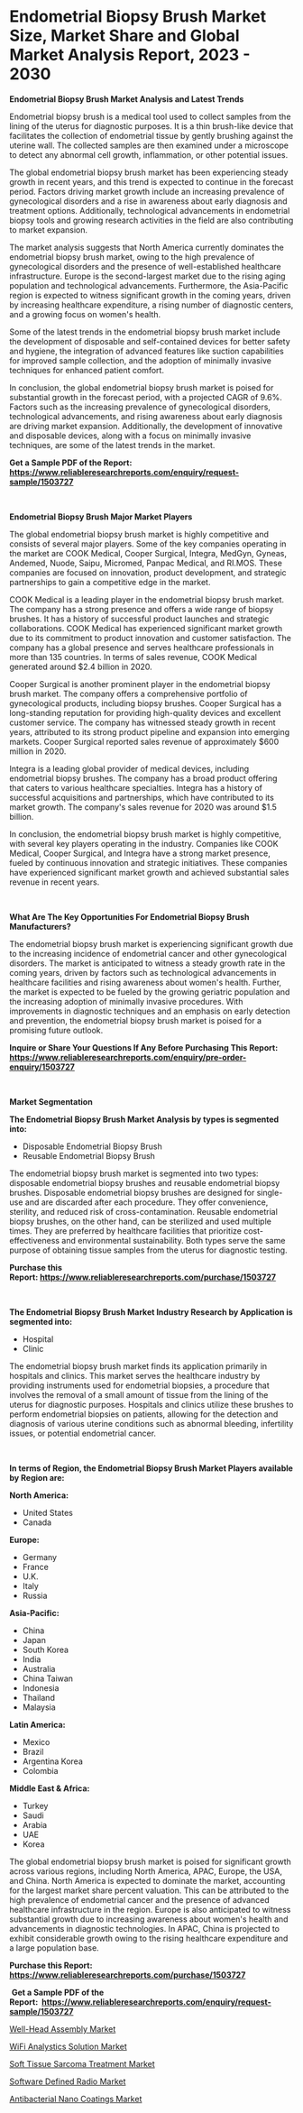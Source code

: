 <p><h1>Endometrial Biopsy Brush Market Size, Market Share and Global Market Analysis Report, 2023 - 2030</h1></p><p><strong>Endometrial Biopsy Brush Market Analysis and Latest Trends</strong></p>
<p><p>Endometrial biopsy brush is a medical tool used to collect samples from the lining of the uterus for diagnostic purposes. It is a thin brush-like device that facilitates the collection of endometrial tissue by gently brushing against the uterine wall. The collected samples are then examined under a microscope to detect any abnormal cell growth, inflammation, or other potential issues.</p><p>The global endometrial biopsy brush market has been experiencing steady growth in recent years, and this trend is expected to continue in the forecast period. Factors driving market growth include an increasing prevalence of gynecological disorders and a rise in awareness about early diagnosis and treatment options. Additionally, technological advancements in endometrial biopsy tools and growing research activities in the field are also contributing to market expansion.</p><p>The market analysis suggests that North America currently dominates the endometrial biopsy brush market, owing to the high prevalence of gynecological disorders and the presence of well-established healthcare infrastructure. Europe is the second-largest market due to the rising aging population and technological advancements. Furthermore, the Asia-Pacific region is expected to witness significant growth in the coming years, driven by increasing healthcare expenditure, a rising number of diagnostic centers, and a growing focus on women's health.</p><p>Some of the latest trends in the endometrial biopsy brush market include the development of disposable and self-contained devices for better safety and hygiene, the integration of advanced features like suction capabilities for improved sample collection, and the adoption of minimally invasive techniques for enhanced patient comfort.</p><p>In conclusion, the global endometrial biopsy brush market is poised for substantial growth in the forecast period, with a projected CAGR of 9.6%. Factors such as the increasing prevalence of gynecological disorders, technological advancements, and rising awareness about early diagnosis are driving market expansion. Additionally, the development of innovative and disposable devices, along with a focus on minimally invasive techniques, are some of the latest trends in the market.</p></p>
<p><strong>Get a Sample PDF of the Report:&nbsp; <a href="https://www.reliableresearchreports.com/enquiry/request-sample/1503727">https://www.reliableresearchreports.com/enquiry/request-sample/1503727</a></strong></p>
<p>&nbsp;</p>
<p><strong>Endometrial Biopsy Brush Major Market Players</strong></p>
<p><p>The global endometrial biopsy brush market is highly competitive and consists of several major players. Some of the key companies operating in the market are COOK Medical, Cooper Surgical, Integra, MedGyn, Gyneas, Andemed, Nuode, Saipu, Micromed, Panpac Medical, and RI.MOS. These companies are focused on innovation, product development, and strategic partnerships to gain a competitive edge in the market.</p><p>COOK Medical is a leading player in the endometrial biopsy brush market. The company has a strong presence and offers a wide range of biopsy brushes. It has a history of successful product launches and strategic collaborations. COOK Medical has experienced significant market growth due to its commitment to product innovation and customer satisfaction. The company has a global presence and serves healthcare professionals in more than 135 countries. In terms of sales revenue, COOK Medical generated around $2.4 billion in 2020.</p><p>Cooper Surgical is another prominent player in the endometrial biopsy brush market. The company offers a comprehensive portfolio of gynecological products, including biopsy brushes. Cooper Surgical has a long-standing reputation for providing high-quality devices and excellent customer service. The company has witnessed steady growth in recent years, attributed to its strong product pipeline and expansion into emerging markets. Cooper Surgical reported sales revenue of approximately $600 million in 2020.</p><p>Integra is a leading global provider of medical devices, including endometrial biopsy brushes. The company has a broad product offering that caters to various healthcare specialties. Integra has a history of successful acquisitions and partnerships, which have contributed to its market growth. The company's sales revenue for 2020 was around $1.5 billion.</p><p>In conclusion, the endometrial biopsy brush market is highly competitive, with several key players operating in the industry. Companies like COOK Medical, Cooper Surgical, and Integra have a strong market presence, fueled by continuous innovation and strategic initiatives. These companies have experienced significant market growth and achieved substantial sales revenue in recent years.</p></p>
<p>&nbsp;</p>
<p><strong>What Are The Key Opportunities For Endometrial Biopsy Brush Manufacturers?</strong></p>
<p><p>The endometrial biopsy brush market is experiencing significant growth due to the increasing incidence of endometrial cancer and other gynecological disorders. The market is anticipated to witness a steady growth rate in the coming years, driven by factors such as technological advancements in healthcare facilities and rising awareness about women's health. Further, the market is expected to be fueled by the growing geriatric population and the increasing adoption of minimally invasive procedures. With improvements in diagnostic techniques and an emphasis on early detection and prevention, the endometrial biopsy brush market is poised for a promising future outlook.</p></p>
<p><strong>Inquire or Share Your Questions If Any Before Purchasing This Report: <a href="https://www.reliableresearchreports.com/enquiry/pre-order-enquiry/1503727">https://www.reliableresearchreports.com/enquiry/pre-order-enquiry/1503727</a></strong></p>
<p>&nbsp;</p>
<p><strong>Market Segmentation</strong></p>
<p><strong>The Endometrial Biopsy Brush Market Analysis by types is segmented into:</strong></p>
<p><ul><li>Disposable Endometrial Biopsy Brush</li><li>Reusable Endometrial Biopsy Brush</li></ul></p>
<p><p>The endometrial biopsy brush market is segmented into two types: disposable endometrial biopsy brushes and reusable endometrial biopsy brushes. Disposable endometrial biopsy brushes are designed for single-use and are discarded after each procedure. They offer convenience, sterility, and reduced risk of cross-contamination. Reusable endometrial biopsy brushes, on the other hand, can be sterilized and used multiple times. They are preferred by healthcare facilities that prioritize cost-effectiveness and environmental sustainability. Both types serve the same purpose of obtaining tissue samples from the uterus for diagnostic testing.</p></p>
<p><strong>Purchase this Report:&nbsp;<a href="https://www.reliableresearchreports.com/purchase/1503727">https://www.reliableresearchreports.com/purchase/1503727</a></strong></p>
<p>&nbsp;</p>
<p><strong>The Endometrial Biopsy Brush Market Industry Research by Application is segmented into:</strong></p>
<p><ul><li>Hospital</li><li>Clinic</li></ul></p>
<p><p>The endometrial biopsy brush market finds its application primarily in hospitals and clinics. This market serves the healthcare industry by providing instruments used for endometrial biopsies, a procedure that involves the removal of a small amount of tissue from the lining of the uterus for diagnostic purposes. Hospitals and clinics utilize these brushes to perform endometrial biopsies on patients, allowing for the detection and diagnosis of various uterine conditions such as abnormal bleeding, infertility issues, or potential endometrial cancer.</p></p>
<p>&nbsp;</p>
<p><strong>In terms of Region, the Endometrial Biopsy Brush Market Players available by Region are:</strong></p>
<p>
    <p> <strong> North America: </strong>
        <ul>
            <li>United States</li>
            <li>Canada</li>
        </ul>
        </p> 
    <p> <strong> Europe: </strong>
        <ul>
            <li>Germany</li>
            <li>France</li>
            <li>U.K.</li>
            <li>Italy</li>
            <li>Russia</li>
        </ul>
        </p> 
    <p> <strong> Asia-Pacific: </strong>
        <ul>
            <li>China</li>
            <li>Japan</li>
            <li>South Korea</li>
            <li>India</li>
            <li>Australia</li>
            <li>China Taiwan</li>
            <li>Indonesia</li>
            <li>Thailand</li>
            <li>Malaysia</li>
        </ul>
        </p> 
    <p> <strong> Latin America: </strong>
        <ul>
            <li>Mexico</li>
            <li>Brazil</li>
            <li>Argentina Korea</li>
            <li>Colombia</li>
        </ul>
        </p> 
    <p> <strong> Middle East & Africa: </strong>
        <ul>
            <li>Turkey</li>
            <li>Saudi</li>
            <li>Arabia</li>
            <li>UAE</li>
            <li>Korea</li>
        </ul>
    </p>
    </p>
<p><p>The global endometrial biopsy brush market is poised for significant growth across various regions, including North America, APAC, Europe, the USA, and China. North America is expected to dominate the market, accounting for the largest market share percent valuation. This can be attributed to the high prevalence of endometrial cancer and the presence of advanced healthcare infrastructure in the region. Europe is also anticipated to witness substantial growth due to increasing awareness about women's health and advancements in diagnostic technologies. In APAC, China is projected to exhibit considerable growth owing to the rising healthcare expenditure and a large population base.</p></p>
<p><strong>Purchase this Report: <a href="https://www.reliableresearchreports.com/purchase/1503727">https://www.reliableresearchreports.com/purchase/1503727</a></strong></p>
<p>&nbsp;<strong>Get a Sample PDF of the Report:&nbsp;&nbsp;<a href="https://www.reliableresearchreports.com/enquiry/request-sample/1503727">https://www.reliableresearchreports.com/enquiry/request-sample/1503727</a></strong></p>
<p><strong></strong></p>
<p><p><a href="https://www.linkedin.com/pulse/well-head-assembly-market-size-2023-2030-global-industrial/">Well-Head Assembly Market</a></p><p><a href="https://github.com/provorikovar/Market-Research-Report-List-1/blob/main/wifi-analystics-solution-market.md">WiFi Analystics Solution Market</a></p><p><a href="https://medium.com/@deirdredavies67/soft-tissue-sarcoma-treatment-market-size-cagr-trends-2024-2030-23c332bfb266">Soft Tissue Sarcoma Treatment Market</a></p><p><a href="https://medium.com/@loyceharber/software-defined-radio-market-size-growth-forecast-2023-2030-2dad44273e83">Software Defined Radio Market</a></p><p><a href="https://www.linkedin.com/pulse/antibacterial-nano-coatings-market-research-report-provides/">Antibacterial Nano Coatings Market</a></p></p>